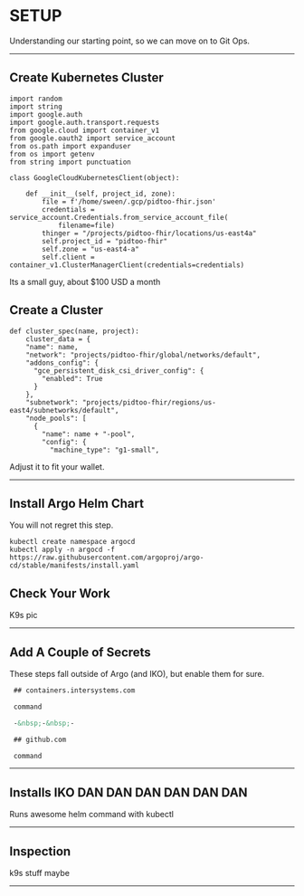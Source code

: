<!-- .slide: data-background="#E6F7FF" -->

# SETUP
Understanding our starting point, so we can move on to Git Ops.


---

<section data-transition="none">

## Create Kubernetes Cluster

```python[1-19]
import random
import string
import google.auth
import google.auth.transport.requests
from google.cloud import container_v1
from google.oauth2 import service_account
from os.path import expanduser
from os import getenv
from string import punctuation

class GoogleCloudKubernetesClient(object):

    def __init__(self, project_id, zone):
        file = f'/home/sween/.gcp/pidtoo-fhir.json'
        credentials = service_account.Credentials.from_service_account_file(
            filename=file)
        thinger = "/projects/pidtoo-fhir/locations/us-east4a"
        self.project_id = "pidtoo-fhir"
        self.zone = "us-east4-a"
        self.client = container_v1.ClusterManagerClient(credentials=credentials)

```

Its a small guy, about $100 USD a month

</section>

<section data-transition="none">

## Create a Cluster

```python[4-12]
def cluster_spec(name, project):
    cluster_data = {
    "name": name,
    "network": "projects/pidtoo-fhir/global/networks/default",
    "addons_config": {
      "gce_persistent_disk_csi_driver_config": {
        "enabled": True
      }
    },
    "subnetwork": "projects/pidtoo-fhir/regions/us-east4/subnetworks/default",
    "node_pools": [
      {
        "name": name + "-pool",
        "config": {
          "machine_type": "g1-small",
```

Adjust it to fit your wallet.

</section>

---

<section data-transition="none">

## Install Argo Helm Chart
You will not regret this step.

```bash[1-2]
kubectl create namespace argocd
kubectl apply -n argocd -f https://raw.githubusercontent.com/argoproj/argo-cd/stable/manifests/install.yaml

```

</section>

<section data-transition="none">

## Check Your Work

K9s pic

</section>


---

## Add A Couple of Secrets
These steps fall outside of Argo (and IKO), but enable them for sure.

 ```markdown
  ## containers.intersystems.com

  command

  -&nbsp;-&nbsp;-

  ## github.com

  command
  ```


---


<!-- .slide: data-background-transition="slide" data-background="https://a-nau.github.io/assets/img/sidebar-bg.jpg" -->

## Installs IKO  DAN DAN DAN DAN DAN DAN
Runs awesome helm command with kubectl

---

<!-- .slide: data-background-transition="slide" data-background="https://a-nau.github.io/assets/img/sidebar-bg.jpg" -->

## Inspection

k9s stuff maybe

---